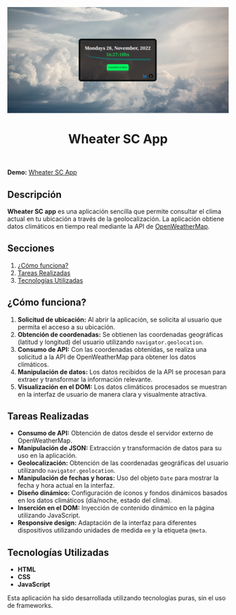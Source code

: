
<p align ="center">
  <img src="https://github.com/santiagocarranz-a/appWheater/blob/master/apcli.png"/>
</p>

<h1 align="center">Wheater SC App</h1>
<br>

**Demo:** [Wheater SC App](https://santiagocarranz-a.github.io/)

## Descripción

**Wheater SC app** es una aplicación sencilla que permite consultar el clima actual en tu ubicación a través de la geolocalización. La aplicación obtiene datos climáticos en tiempo real mediante la API de [OpenWeatherMap](https://openweathermap.org/).

## Secciones

1. [¿Cómo funciona?](#cómo-funciona)
2. [Tareas Realizadas](#tareas-realizadas)
3. [Tecnologías Utilizadas](#tecnologías-utilizadas)

## ¿Cómo funciona?

1. **Solicitud de ubicación:** Al abrir la aplicación, se solicita al usuario que permita el acceso a su ubicación.
2. **Obtención de coordenadas:** Se obtienen las coordenadas geográficas (latitud y longitud) del usuario utilizando `navigator.geolocation`.
3. **Consumo de API:** Con las coordenadas obtenidas, se realiza una solicitud a la API de OpenWeatherMap para obtener los datos climáticos.
4. **Manipulación de datos:** Los datos recibidos de la API se procesan para extraer y transformar la información relevante.
5. **Visualización en el DOM:** Los datos climáticos procesados se muestran en la interfaz de usuario de manera clara y visualmente atractiva.

## Tareas Realizadas

- **Consumo de API:** Obtención de datos desde el servidor externo de OpenWeatherMap.
- **Manipulación de JSON:** Extracción y transformación de datos para su uso en la aplicación.
- **Geolocalización:** Obtención de las coordenadas geográficas del usuario utilizando `navigator.geolocation`.
- **Manipulación de fechas y horas:** Uso del objeto `Date` para mostrar la fecha y hora actual en la interfaz.
- **Diseño dinámico:** Configuración de íconos y fondos dinámicos basados en los datos climáticos (día/noche, estado del clima).
- **Inserción en el DOM:** Inyección de contenido dinámico en la página utilizando JavaScript.
- **Responsive design:** Adaptación de la interfaz para diferentes dispositivos utilizando unidades de medida `em` y la etiqueta `@meta`.

## Tecnologías Utilizadas

- **HTML**
- **CSS**
- **JavaScript**

Esta aplicación ha sido desarrollada utilizando tecnologías puras, sin el uso de frameworks.
